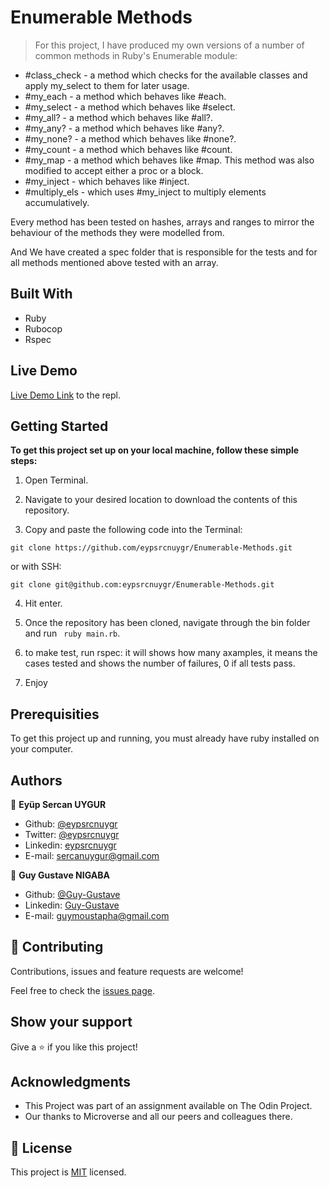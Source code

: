 # Enumerable Methods

> For this project, I have produced my own versions of a number of common methods in Ruby's Enumerable module:

* #class_check - a method which checks for the available classes and apply my_select to them for later usage.
* #my_each - a method which behaves like #each. 
* #my_select - a method which behaves like #select.
* #my_all? - a method which behaves like #all?.
* #my_any? - a method which behaves like #any?.
* #my_none? - a method which behaves like #none?.
* #my_count - a method which behaves like #count.
* #my_map - a method which behaves like #map. This method was also modified to accept either a proc or a block.
* #my_inject - which behaves like #inject.
* #multiply_els - which uses #my_inject to multiply elements accumulatively.

Every method has been tested on hashes, arrays and ranges to mirror the behaviour of the methods they were modelled from.

And We have created a spec folder that is responsible for the tests and for all methods mentioned above tested with an array.

## Built With

* Ruby
* Rubocop
* Rspec

## Live Demo

[Live Demo Link](https://repl.it/@eypsrcnuygr/Enumerable-Methods-2#.replit) to the repl. <br>

## Getting Started

**To get this project set up on your local machine, follow these simple steps:**

1. Open Terminal.

2. Navigate to your desired location to download the contents of this repository.

3. Copy and paste the following code into the Terminal:
```
git clone https://github.com/eypsrcnuygr/Enumerable-Methods.git
```
or with SSH:

```
git clone git@github.com:eypsrcnuygr/Enumerable-Methods.git
```

4. Hit enter.

5. Once the repository has been cloned, navigate through the bin folder and run ``` ruby main.rb```.

6. to make test, run rspec: it will shows how many axamples, it means the cases tested and shows the number of failures, 0 if all tests pass.

6. Enjoy


## Prerequisities

To get this project up and running, you must already have ruby installed on your computer.

## Authors

👤 **Eyüp Sercan UYGUR**

- Github: [@eypsrcnuygr](https://github.com/eypsrcnuygr)
- Twitter: [@eypsrcnuygr](https://twitter.com/eypsrcnuygr)
- Linkedin: [eypsrcnuygr](https://www.linkedin.com/in/eypsrcnuygr/)
- E-mail: [sercanuygur@gmail.com](sercanuygur@gmail.com)

👤 **Guy Gustave NIGABA**

- Github: [@Guy-Gustave](https://github.com/Guy-Gustave)
- Linkedin: [Guy-Gustave](https://www.linkedin.com/in/guy-gustave-nigaba-7988ba181/)
- E-mail: [guymoustapha@gmail.com](guymoustapha@gmail.com)

## 🤝 Contributing

Contributions, issues and feature requests are welcome!

Feel free to check the [issues page](https://github.com/eypsrcnuygr/Enumerable-Methods/issues).

## Show your support

Give a ⭐️ if you like this project!

## Acknowledgments

* This Project was part of an assignment available on The Odin Project.
* Our thanks to Microverse and all our peers and colleagues there.

## 📝 License

This project is [MIT](lic.url) licensed.
